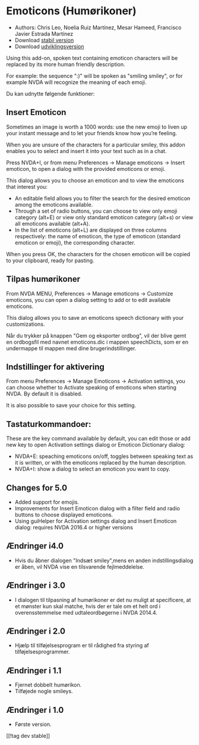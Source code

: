 # Emoticons (Humørikoner) #

* Authors: Chris Leo, Noelia Ruiz Martínez, Mesar Hameed, Francisco Javier
  Estrada Martínez
* Download [stabil version][1]
* Download [udviklingsversion][2]

Using this add-on, spoken text containing emoticon characters will be
replaced by its more human friendly description.

For example: the sequence ":)" will be spoken as "smiling smiley", or for
example NVDA will recognize the meaning of each emoji.

Du kan udnytte følgende funktioner:

## Insert Emoticon ##

Sometimes an image is worth a 1000 words: use the new emoji to liven up your
instant message and to let your friends know how you’re feeling.

When you are unsure of the characters for a particular smiley, this addon
enables you to select and insert it into your text such as in a chat.

Press NVDA+I, or from menu Preferences -> Manage emoticons -> Insert emoticon, to open a dialog with the provided emoticons or emoji.

This dialog allows you to choose an emoticon and to view the emoticons that
interest you:

*	An editable field allows you to filter the search for the desired emoticon
  among the emoticons available.
*	Through a set of radio buttons, you can choose to view only emoji category
  (alt+E) or view only standard emoticon category (alt+s) or view all
  emoticons available (alt+A).
*	In the list of emoticons (alt+L) are displayed on three columns
  respectively: the name of emoticon, the type of emoticon (standard
  emoticon or emoji), the corresponding character.

When you press OK, the characters for the chosen emoticon will be copied to
your clipboard, ready for pasting.

## Tilpas humørikoner ##

From NVDA MENU, Preferences -> Manage emoticons -> Customize emoticons, you can open a dialog setting to add or to edit available emoticons.

This dialog allows you to save an emoticons speech dictionary with your
customizations.

Når du trykker på knappen "Gem og eksporter ordbog", vil der blive gemt en
ordbogsfil med navnet emoticons.dic i mappen speechDicts, som er en
undermappe til mappen med dine brugerindstillinger.

## Indstillinger for aktivering ##

From menu Preferences -> Manage Emoticons -> Activation settings, you can choose whether to Activate speaking of emoticons when starting NVDA. By default it is disabled.

It is also possible to save your choice for this setting.

## Tastaturkommandoer: ##

These are the key command available by default, you can edit those or add
new key to open Activation settings dialog or Emoticon Dictionary dialog:

* NVDA+E: speaching emoticons on/off, toggles between speaking text as it is
  written, or with the emoticons replaced by the human description.
* NVDA+I: show a dialog to select an emoticon you want to copy.


## Changes for 5.0 ##

* Added support for emojis.
* Improvements for Insert Emoticon dialog with a filter field and radio
  buttons to choose displayed emoticons.
* Using guiHelper for Activation settings dialog and Insert Emoticon dialog:
  requires NVDA 2016.4 or higher versions

## Ændringer i4.0  ##

* Hvis du åbner dialogen "Indsæt smiley",mens en anden indstillingsdialog er
  åben, vil NVDA vise en tilsvarende fejlmeddelelse.


## Ændringer i 3.0 ##

* I dialogen til tilpasning af humørikoner er det nu muligt at specificere,
  at et mønster kun skal matche, hvis der er tale om et helt ord i
  overensstemmelse med udtaleordbøgerne i NVDA 2014.4.


## Ændringer i 2.0 ##

* Hjælp til tilføjelsesprogram er til rådighed fra styring af
  tilføjelsesprogrammer.


## Ændringer i 1.1 ##

* Fjernet dobbelt humørikon.
* Tilføjede nogle smileys.

## Ændringer i 1.0 ##

* Første version.

[[!tag dev stable]]

[1]: http://addons.nvda-project.org/files/get.php?file=emo

[2]: http://addons.nvda-project.org/files/get.php?file=emo-dev
